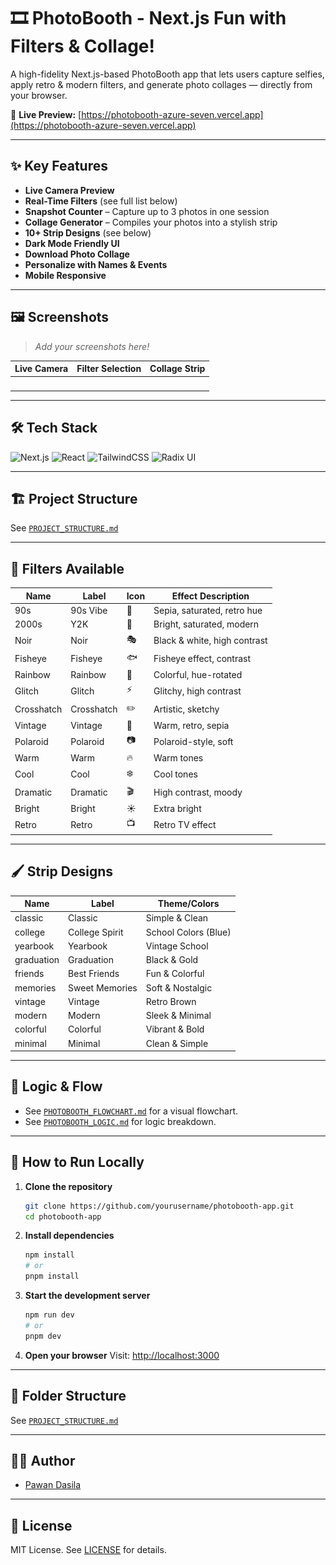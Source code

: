 # 🎞️ PhotoBooth - Next.js Fun with Filters & Collage!

A high-fidelity Next.js-based PhotoBooth app that lets users capture selfies, apply retro & modern filters, and generate photo collages — directly from your browser.

🔗 **Live Preview:** [https://photobooth-azure-seven.vercel.app](https://photobooth-azure-seven.vercel.app)

---

## ✨ Key Features

- **Live Camera Preview**
- **Real-Time Filters** (see full list below)
- **Snapshot Counter** – Capture up to 3 photos in one session
- **Collage Generator** – Compiles your photos into a stylish strip
- **10+ Strip Designs** (see below)
- **Dark Mode Friendly UI**
- **Download Photo Collage**
- **Personalize with Names & Events**
- **Mobile Responsive**

---

## 🖼️ Screenshots

> _Add your screenshots here!_

| Live Camera | Filter Selection | Collage Strip |
|:-----------:|:---------------:|:-------------:|
| ![camera](public/placeholder.jpg) | ![filters](public/placeholder.jpg) | ![strip](public/placeholder.jpg) |

---

## 🛠️ Tech Stack

![Next.js](https://img.shields.io/badge/Next.js-14.2.16-black?logo=nextdotjs)
![React](https://img.shields.io/badge/React-18-blue?logo=react)
![TailwindCSS](https://img.shields.io/badge/TailwindCSS-3.4.1-06B6D4?logo=tailwindcss)
![Radix UI](https://img.shields.io/badge/Radix_UI-%231e3a8a.svg?logo=data:image/svg+xml;base64,PHN2ZyBmaWxsPSIjMDAwIiB2aWV3Qm94PSIwIDAgMjQgMjQiPjxwYXRoIGQ9Ik0xMiAyQzYuNDggMiAyIDYuNDggMiAxMnM0LjQ4IDEwIDEwIDEwIDEwLTQuNDggMTAtMTBTMTcuNTIgMiAxMiAyem0wIDE4Yy00LjQxIDAtOC0zLjU5LTgtOHMzLjU5LTggOC04IDggMy41OSA4IDgtMy41OSA4LTggOHoiLz48L3N2Zz4=)

---

## 🏗️ Project Structure

See [`PROJECT_STRUCTURE.md`](./PROJECT_STRUCTURE.md)

---

## 🎨 Filters Available

| Name         | Label      | Icon | Effect Description |
|--------------|------------|------|-------------------|
| 90s          | 90s Vibe   | 🎵   | Sepia, saturated, retro hue |
| 2000s        | Y2K        | 💾   | Bright, saturated, modern |
| Noir         | Noir       | 🎭   | Black & white, high contrast |
| Fisheye      | Fisheye    | 🐟   | Fisheye effect, contrast |
| Rainbow      | Rainbow    | 🌈   | Colorful, hue-rotated |
| Glitch       | Glitch     | ⚡   | Glitchy, high contrast |
| Crosshatch   | Crosshatch | ✏️   | Artistic, sketchy |
| Vintage      | Vintage    | 📸   | Warm, retro, sepia |
| Polaroid     | Polaroid   | 📷   | Polaroid-style, soft |
| Warm         | Warm       | 🔥   | Warm tones |
| Cool         | Cool       | ❄️   | Cool tones |
| Dramatic     | Dramatic   | 🎬   | High contrast, moody |
| Bright       | Bright     | ☀️   | Extra bright |
| Retro        | Retro      | 📺   | Retro TV effect |

---

## 🖌️ Strip Designs

| Name        | Label           | Theme/Colors           |
|-------------|-----------------|------------------------|
| classic     | Classic         | Simple & Clean         |
| college     | College Spirit  | School Colors (Blue)   |
| yearbook    | Yearbook        | Vintage School         |
| graduation  | Graduation      | Black & Gold           |
| friends     | Best Friends    | Fun & Colorful         |
| memories    | Sweet Memories  | Soft & Nostalgic       |
| vintage     | Vintage         | Retro Brown            |
| modern      | Modern          | Sleek & Minimal        |
| colorful    | Colorful        | Vibrant & Bold         |
| minimal     | Minimal         | Clean & Simple         |

---

## 🔄 Logic & Flow

- See [`PHOTOBOOTH_FLOWCHART.md`](./PHOTOBOOTH_FLOWCHART.md) for a visual flowchart.
- See [`PHOTOBOOTH_LOGIC.md`](./PHOTOBOOTH_LOGIC.md) for logic breakdown.

---

## 🚀 How to Run Locally

1. **Clone the repository**
   ```bash
   git clone https://github.com/yourusername/photobooth-app.git
   cd photobooth-app
   ```
2. **Install dependencies**
   ```bash
   npm install
   # or
   pnpm install
   ```
3. **Start the development server**
   ```bash
   npm run dev
   # or
   pnpm dev
   ```
4. **Open your browser**
   Visit: [http://localhost:3000](http://localhost:3000)

---

## 📂 Folder Structure

See [`PROJECT_STRUCTURE.md`](./PROJECT_STRUCTURE.md)

---

## 👨‍💻 Author

- [Pawan Dasila](https://github.com/pawandasila)

---

## 📄 License

MIT License. See [LICENSE](./LICENSE) for details.


